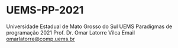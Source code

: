 # UEMS-PP-2021
Universidade Estadual de Mato Grosso do Sul UEMS
Paradigmas de programação 2021
Prof. Dr. Omar Latorre Vilca
Email omarlatorre@comp.uems.br
